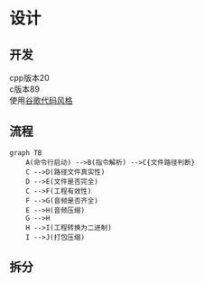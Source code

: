 # 设计
## 开发
cpp版本20  
c版本89  
使用[谷歌代码风格](https://zh-google-styleguide.readthedocs.io/en/latest/google-cpp-styleguide/contents/) 
## 流程
```mermaid
graph TB
    A(命令行启动) -->B(指令解析) -->C{文件路径判断} 
    C -->D(路径文件真实性)
    D -->E(文件是否完全)
    C -->F(工程有效性)
    F -->G(音频是否齐全)
    E -->H(音频压缩)
    G -->H
    H -->I(工程转换为二进制)
    I -->J(打包压缩)
```
## 拆分